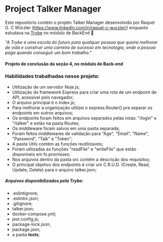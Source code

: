 # Project Talker Manager

Este repositório contém o projeto Talker Manager desenvolvido por Raquel G. C Würzler (https://www.linkedin.com/in/raquel-c-wurzler/) enquanto estudava na [Trybe](https://www.betrybe.com/) no módulo de BackEnd :rocket:

_"A Trybe é uma escola do futuro para qualquer pessoa que queira melhorar de vida e construir uma carreira de sucesso em tecnologia, onde a pessoa paga quando conseguir um bom trabalho."_

#### Projeto de conclusão da seção 4, no módulo de Back-end

### Habilidades trabalhadas nesse projeto:
* Utilização de um servidor Noje.js;
* Utilização do framework Express para criar uma rota de um endpoint de API, acessível pelo navegador;
* O arquivo principal é o index.js;
* Para melhorar a organização utilizei o express.Router() pra separar os endpoints em outros arquivos;
* Os endpoints foram feitos em arquivos separados pelas rotas: "/login" e "/talker" e estão na pasta Routes;
* Os middleware foram salvos em uma pasta separada;
* Foram feitos middlewares de validação para "Age", "Email", "Name", "Password", "Talk" e "Token";
* A pasta Utils contém as funções reutilizaveis;
* Foram utilizadas as funções "readFile" e "writeFile" que estão disponíveis em fs.promisses;
* Nos arquivos dentro da pasta src contém a descrição dos requisitos;
* O principal objetivo dos endpoints é criar um C.R.U.D. (Create, Read, Update, Delete) para o arquivo talker.json;

##### Arquivos disponibilizados pela Trybe:
* .eslintignore;
* .eslintrc.json;
* .gitignore;
* talker.json;
* docker-compose.yml;
* jest.config.js;
* package-lock.json;
* package.json;
* a pasta __tests__;
